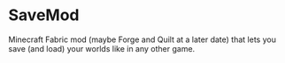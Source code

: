 # SaveMod

Minecraft Fabric mod (maybe Forge and Quilt at a later date) that lets you save (and load) your worlds like in any other game.
